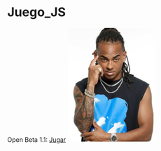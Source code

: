 # Juego_JS
<span>Open Beta 1.1: </span><a href="https://drako005.github.io/Juego_JS/">Jugar</a>
<img src="fotos/ozuna.png" alt="Imagen no encontrada" width="200">

